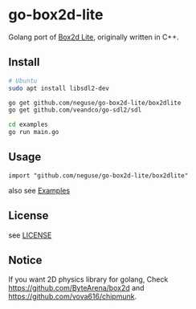 go-box2d-lite
=============

Golang port of [Box2d Lite](http://code.google.com/p/box2d/downloads/detail?name=Box2D_Lite.zip), originally written in C++.


## Install

```bash
# Ubuntu
sudo apt install libsdl2-dev

go get github.com/neguse/go-box2d-lite/box2dlite
go get github.com/veandco/go-sdl2/sdl

cd examples
go run main.go
```

## Usage

`
import "github.com/neguse/go-box2d-lite/box2dlite"
`

also see [Examples](examples/main.go)

## License

see [LICENSE](LICENSE)

## Notice

If you want 2D physics library for golang, Check https://github.com/ByteArena/box2d and https://github.com/vova616/chipmunk.
